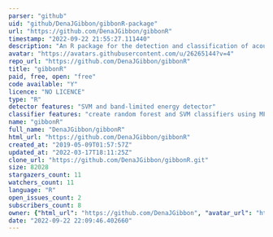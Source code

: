 ```yaml
---
parser: "github"
uid: "github/DenaJGibbon/gibbonR-package"
url: "https://github.com/DenaJGibbon/gibbonR"
timestamp: "2022-09-22 21:55:27.111440"
description: "An R package for the detection and classification of acoustic signals using machine learning"
avatar: "https://avatars.githubusercontent.com/u/26265144?v=4"
repo_url: "https://github.com/DenaJGibbon/gibbonR"
title: "gibbonR"
paid, free, open: "free"
code available: "Y"
licence: "NO LICENCE"
type: "R"
detector features: "SVM and band-limited energy detector"
classifier features: "create random forest and SVM classifiers using MFCCs"
name: "gibbonR"
full_name: "DenaJGibbon/gibbonR"
html_url: "https://github.com/DenaJGibbon/gibbonR"
created_at: "2019-05-09T01:57:57Z"
updated_at: "2022-03-17T18:11:25Z"
clone_url: "https://github.com/DenaJGibbon/gibbonR.git"
size: 82028
stargazers_count: 11
watchers_count: 11
language: "R"
open_issues_count: 2
subscribers_count: 8
owner: {"html_url": "https://github.com/DenaJGibbon", "avatar_url": "https://avatars.githubusercontent.com/u/26265144?v=4", "login": "DenaJGibbon", "type": "User"}
date: "2022-09-22 22:09:46.402660"
---
```

